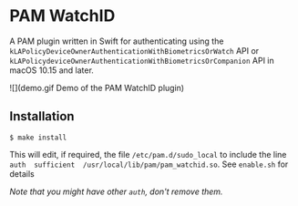 # PAM WatchID

A PAM plugin written in Swift for authenticating using the `kLAPolicyDeviceOwnerAuthenticationWithBiometricsOrWatch` API or `kLAPolicydeviceOwnerAuthenticationWithBiometricsOrCompanion` API in macOS 10.15 and later.

![](demo.gif Demo of the PAM WatchID plugin)

## Installation

`$ make install`

This will edit, if required, the file `/etc/pam.d/sudo_local` to include the line `auth  sufficient  /usr/local/lib/pam/pam_watchid.so`. See `enable.sh` for details

_Note that you might have other `auth`, don't remove them._
